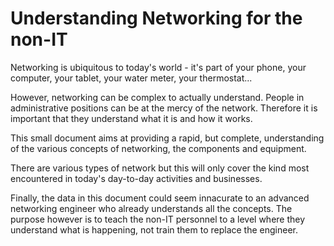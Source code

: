 Understanding Networking for the non-IT
==============================================

Networking is ubiquitous to today's world - it's part of your phone, your
computer, your tablet, your water meter, your thermostat...

However, networking can be complex to actually understand. People in  
administrative positions can be at the mercy of the network. Therefore it is
important that they understand what it is and how it works.

This small document aims at providing a rapid, but complete, understanding of 
the various concepts of networking, the components and equipment.

There are various types of network but this will only cover the kind most
encountered in today's day-to-day activities and businesses.

Finally, the data in this document could seem innacurate to an advanced networking
engineer who already understands all the concepts. The purpose however is
to teach the non-IT personnel to a level where they understand what is happening,
not train them to replace the engineer.